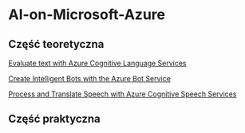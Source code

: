 # AI-on-Microsoft-Azure

## Część teoretyczna

[Evaluate text with Azure Cognitive Language Services](Evaluate_text_with_azure_cognitive_language_services.md)

[Create Intelligent Bots with the Azure Bot Service](Create_intelligent_bots_with_the_azure_bot_service.md)

[Process and Translate Speech with Azure Cognitive Speech Services](Process_and_translate_speech_with_azure_cognitive_speech_services.md)

## Część praktyczna

